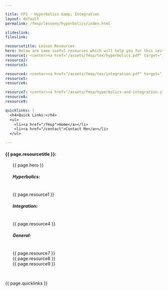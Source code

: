 ```yaml
---

title: FP3 - Hyperbolics &amp; Integration
layout: default
permalink: /fmsp/lessons/hyperbolics/index.html

slideslink:
fileslink:

resourcetitle: Lesson Resources
hero: Below are some useful resources which will help you for this session.<br/>
resource1: <center><a href="/assets/fmsp/tex/hyperbolics.pdf" target="_blank" class="btn btn-ghost">Presentation</a></center>
resource2:
resource3:

resource4: <center><a href="/assets/fmsp/tex/integration.pdf" target="_blank" class="btn btn-ghost">Presentation</a></center>
resource5:
resource6:

resource7: <center><a href="/assets/fmsp/hyperbolics-and-integration.zip" target="_blank" class="btn btn-ghost">FMSP Resources (from previous years)</a></center>
resource8:
resource9:

quicklinks: |
  <h4>Quick Links:</h4>
  <ul>
    <li><a href="/fmsp">Home</a></li>
    <li><a href="/contact">Contact Me</a></li>
  </ul>

---
```


<h4>{{ page.resourcetitle }}:</h4>
<ul style="list-style-type:disc;">
  {{ page.hero }}
  <br/>
  <h5>Hyperbolics:</h5>
  <br/>
  {{ page.resource1 }}
  <!--<br/>
  {{ page.resource2 }}
  <br/>
  {{ page.resource3 }}
  <br/>-->
  <h5>Integration:</h5>
  <br/>
  {{ page.resource4 }}
  <!--<br/>
  {{ page.resource5 }}
  <br/>
  {{ page.resource6 }}
  <br/>-->
  <h5>General:</h5>
  <br/>
  {{ page.resource7 }}
  <br/>
  {{ page.resource8 }}
  <br/>
  {{ page.resource9 }}
</ul>
<br/>

{{ page.quicklinks }}

<br/>
